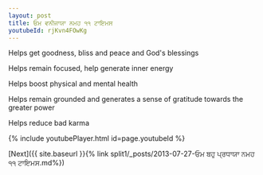 ```yaml
---
layout: post
title: ਓਮ ਵਨੀਜਾਯਾ ਨਮਹ ੧੧ ਟਾਇਮਸ
youtubeId: rjKvn4FOwKg
---
```

 
 
Helps get goodness, bliss and peace and God's blessings
 
Helps remain focused, help generate inner energy 
 
Helps boost physical and mental health 
 
Helps remain grounded and generates a sense of gratitude towards the greater power 
 
Helps reduce bad karma
 
 
 
 


{% include youtubePlayer.html id=page.youtubeId %}
 
[Next]({{ site.baseurl }}{% link  split1/_posts/2013-07-27-ਓਮ ਬਹੁ ਪ੍ਰਧਾਯਾ ਨਮਹ ੧੧ ਟਾਇਮਸ.md%})
 
